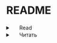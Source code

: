 # README

<details>
<summary><img width="16" src="https://gist.github.com/user-attachments/assets/94fcc1fb-22fe-4240-a78c-164722a2c7f4"> Read
</summary>

# Syntax extension for [DragonECS](https://github.com/DCFApixels/DragonECS)

> [!WARNING]
> This extension works slower than the standard syntax, so it is not recommended for writing performance-sensitive code. However, it is great for creating simple games and for prototyping.

This extension is designed to simplify syntax, reducing boilerplate and increasing readability.

The syntax for `Queries` and creating `EcsStaticMask` has been simplified, while the syntax for Entities has been extended to work in a more OOP style.

## Instalation
Copy the scripts to the project folder. The scripts have internal visibility, so they will not conflict with other assemblies.

## Examples

New syntax example:
```c#
public class NewVelocitySystem : IEcsRun
{
    Inc<Transform, Velocity>.Exc<FreezedTag> _mask;

    [EcsInject] EcsDefaultWorld _world;
    [EcsInject] TimeService _time;

    public void Run()
    {
        foreach (var e in (_world, _mask))
        {
            e.Get<Transform>().position += e.Get<Velocity>().value * _time.DeltaTime;
        }
    }
}
```
-------
Or:
```c#
public class NewVelocitySystem : IEcsRun
{
    [EcsInject] EcsDefaultWorld _world;
    [EcsInject] TimeService _time;

    public void Run()
    {
        foreach (var e in (_world, Inc<Transform, Velocity>.Exc<FreezedTag>.m))
        {
            e.Get<Transform>().position += e.Get<Velocity>().value * _time.DeltaTime;
        }
    }
}
```
-------

<details>
<summary>Old syntax:</summary>
  
```c#
public class VelocitySystem : IEcsRun
{
    class Aspect: EcsAspect
    {
        public EcsPool<Transform> transforms = Inc;
        public EcsPool<Velocity> velocities = Inc;
        public EcsTagPool<FreezedTag> freezedTags = Exc;
    }

    [EcsInject] EcsDefaultWorld _world;
    [EcsInject] TimeService _time;

    public void Run()
    {
        foreach (var e in _world.Where(out Aspect a))
        {
            a.transforms.Get(e).position += a.velocities.Get(e).value * _time.DeltaTime;
        }
    }
}
```
  
</details>
    
-------
[[OPEN]](https://dcfapixels.github.io/DragonECS-Mask_Generator_Online/) Mask generator for cases when there are not enough generic parameters for Inc or Exc. The generated code can simply replace the file EntLongQueryExtensions.cs.

</details>

<details>
<summary><img width="16" src="https://gist.github.com/user-attachments/assets/a9b31b21-01c3-4afa-83d2-302980b110d2"> Читать
</summary>

# Упрощенный синтаксис для [DragonECS](https://github.com/DCFApixels/DragonECS)

> [!WARNING]
> Новый синтаксис работает медленее, чем стандартный, поэтому не рекомендуется использовать в чувсвительном к скорости выполнения коде. Тем не менее, он отлично подходит для создания простых игр или прототипирования.

Это расширение разработано для упрощения синтаксиса, уменьшения бойлерплейта и повышения удобочитаемости.

Упрощен синтаксис для "Запросов" и создания "EcsStaticMask", а синтаксис для сущностей расширен для работы в более объектно-ориентированном стиле.

## Установка
Просто скопируйте скрипты в папку с проектом. Скрипты имеют модификатор видимости internal, поэтому не будет вызывать конфликт если используйется в других сборках.

## Примеры

Пример нового синтаксиса:
```c#
public class NewVelocitySystem : IEcsRun
{
    Inc<Transform, Velocity>.Exc<FreezedTag> _mask;

    [EcsInject] EcsDefaultWorld _world;
    [EcsInject] TimeService _time;

    public void Run()
    {
        foreach (var e in (_world, _mask))
        {
            e.Get<Transform>().position += e.Get<Velocity>().value * _time.DeltaTime;
        }
    }
}
```
-------
Or:
```c#
public class NewVelocitySystem : IEcsRun
{
    [EcsInject] EcsDefaultWorld _world;
    [EcsInject] TimeService _time;

    public void Run()
    {
        foreach (var e in (_world, Inc<Transform, Velocity>.Exc<FreezedTag>.m))
        {
            e.Get<Transform>().position += e.Get<Velocity>().value * _time.DeltaTime;
        }
    }
}
```
-------

<details>
<summary>Старый синтаксис:</summary>
  
```c#
public class VelocitySystem : IEcsRun
{
    class Aspect: EcsAspect
    {
        public EcsPool<Transform> transforms = Inc;
        public EcsPool<Velocity> velocities = Inc;
        public EcsTagPool<FreezedTag> freezedTags = Exc;
    }

    [EcsInject] EcsDefaultWorld _world;
    [EcsInject] TimeService _time;

    public void Run()
    {
        foreach (var e in _world.Where(out Aspect a))
        {
            a.transforms.Get(e).position += a.velocities.Get(e).value * _time.DeltaTime;
        }
    }
}
```
  
</details>
    
-------
[[ОТКРЫТЬ]](https://dcfapixels.github.io/DragonECS-Mask_Generator_Online/) Генератор маск на случай если не хватает встроенного колличества джинерик параметров для Inc и Exc. Сгенерированный код просто заменить с файлом EntLongQueryExtensions.cs.

</details>